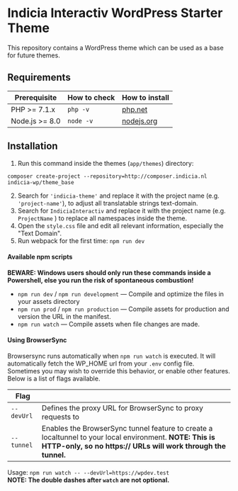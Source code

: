 # Indicia Interactiv WordPress Starter Theme
This repository contains a WordPress theme which can be used as a base for future themes.

## Requirements

| Prerequisite    | How to check | How to install
| --------------- | ------------ | ------------- |
| PHP >= 7.1.x    | `php -v`     | [php.net](http://php.net/manual/en/install.php) |
| Node.js >= 8.0  | `node -v`    | [nodejs.org](http://nodejs.org/) |

## Installation
1. Run this command inside the themes (`app/themes`) directory:
```shell
composer create-project --repository=http://composer.indicia.nl indicia-wp/theme_base
```
2. Search for `'indicia-theme'` and replace it with the project name (e.g. `'project-name'`), to adjust all translatable strings text-domain.
3. Search for `IndiciaInteractiv` and replace it with the project name (e.g. `ProjectName` ) to replace all namespaces inside the theme.
4. Open the `style.css` file and edit all relevant information, especially the "Text Domain".
5. Run webpack for the first time: `npm run dev`

#### Available npm scripts

**BEWARE: Windows users should only run these commands inside a Powershell, else you run the risk of spontaneous combustion!**

* `npm run dev` / `npm run development` — Compile and optimize the files in your assets directory
* `npm run prod` / `npm run production` — Compile assets for production and version the URL in the manifest.
* `npm run watch` — Compile assets when file changes are made.

#### Using BrowserSync

Browsersync runs automatically when `npm run watch` is executed. It will automatically fetch the WP_HOME url from your `.env` config file.  
Sometimes you may wish to override this behavior, or enable other features. Below is a list of flags available.

|Flag| |
|---|---|
|`--devUrl`|Defines the proxy URL for BrowserSync to proxy requests to|
|`--tunnel`|Enables the BrowserSync tunnel feature to create a localtunnel to your local environment. **NOTE: This is HTTP-only, so no https:// URLs will work through the tunnel.**|

Usage: `npm run watch -- --devUrl=https://wpdev.test`  
**NOTE: The double dashes after `watch` are not optional.**
